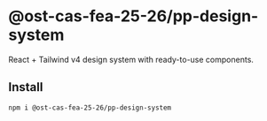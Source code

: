 # @ost-cas-fea-25-26/pp-design-system

React + Tailwind v4 design system with ready-to-use components.

## Install

```bash
npm i @ost-cas-fea-25-26/pp-design-system
```
